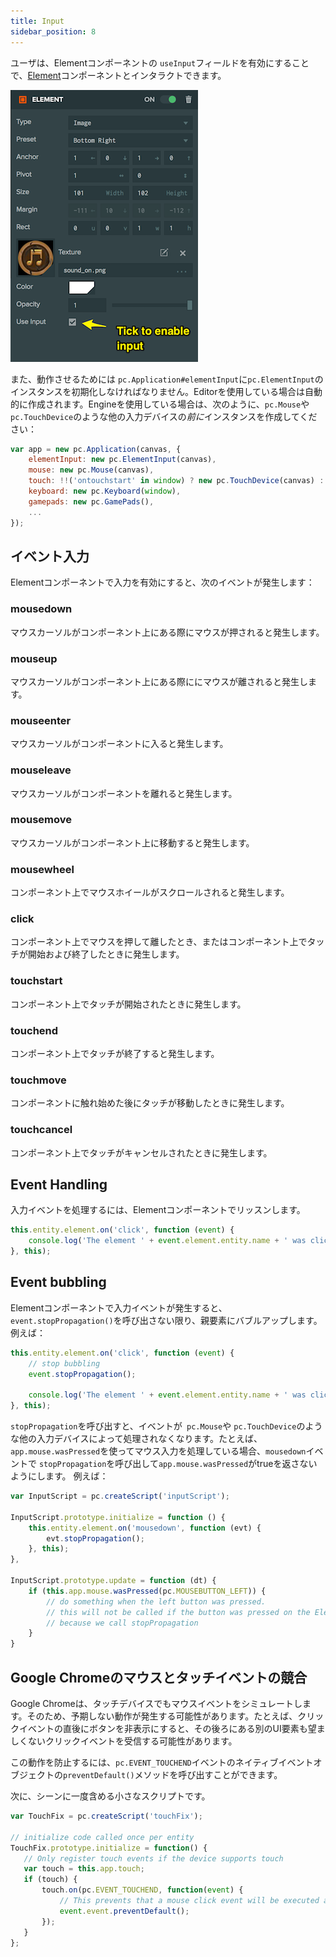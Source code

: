 ```yaml
---
title: Input
sidebar_position: 8
---
```


ユーザは、Elementコンポーネントの `useInput`フィールドを有効にすることで、[Element][1]コンポーネントとインタラクトできます。

![入力の使用][2]

また、動作させるためには `pc.Application#elementInput`に`pc.ElementInput`のインスタンスを初期化しなければなりません。Editorを使用している場合は自動的に作成されます。Engineを使用している場合は、次のように、`pc.Mouse`や`pc.TouchDevice`のような他の入力デバイスの*前に*インスタンスを作成してください：

```javascript
var app = new pc.Application(canvas, {
    elementInput: new pc.ElementInput(canvas),
    mouse: new pc.Mouse(canvas),
    touch: !!('ontouchstart' in window) ? new pc.TouchDevice(canvas) : null,
    keyboard: new pc.Keyboard(window),
    gamepads: new pc.GamePads(),
    ...
});
```

## イベント入力

Elementコンポーネントで入力を有効にすると、次のイベントが発生します：

### mousedown

マウスカーソルがコンポーネント上にある際にマウスが押されると発生します。

### mouseup

マウスカーソルがコンポーネント上にある際ににマウスが離されると発生します。

### mouseenter

マウスカーソルがコンポーネントに入ると発生します。

### mouseleave

マウスカーソルがコンポーネントを離れると発生します。

### mousemove

マウスカーソルがコンポーネント上に移動すると発生します。

### mousewheel

コンポーネント上でマウスホイールがスクロールされると発生します。

### click

コンポーネント上でマウスを押して離したとき、またはコンポーネント上でタッチが開始および終了したときに発生します。

### touchstart

コンポーネント上でタッチが開始されたときに発生します。

### touchend

コンポーネント上でタッチが終了すると発生します。

### touchmove

コンポーネントに触れ始めた後にタッチが移動したときに発生します。

### touchcancel

コンポーネント上でタッチがキャンセルされたときに発生します。

## Event Handling

入力イベントを処理するには、Elementコンポーネントでリッスンします。

```javascript
this.entity.element.on('click', function (event) {
    console.log('The element ' + event.element.entity.name + ' was clicked.');
}, this);
```

## Event bubbling

Elementコンポーネントで入力イベントが発生すると、 `event.stopPropagation()`を呼び出さない限り、親要素にバブルアップします。 例えば：

```javascript
this.entity.element.on('click', function (event) {
    // stop bubbling
    event.stopPropagation();

    console.log('The element ' + event.element.entity.name + ' was clicked.');
}, this);
```

`stopPropagation`を呼び出すと、イベントが` pc.Mouse`や `pc.TouchDevice`のような他の入力デバイスによって処理されなくなります。たとえば、`app.mouse.wasPressed`を使ってマウス入力を処理している場合、`mousedown`イベントで `stopPropagation`を呼び出して`app.mouse.wasPressed`がtrueを返さないようにします。 例えば：

```javascript
var InputScript = pc.createScript('inputScript');

InputScript.prototype.initialize = function () {
    this.entity.element.on('mousedown', function (evt) {
        evt.stopPropagation();
    }, this);
},

InputScript.prototype.update = function (dt) {
    if (this.app.mouse.wasPressed(pc.MOUSEBUTTON_LEFT)) {
        // do something when the left button was pressed.
        // this will not be called if the button was pressed on the Element
        // because we call stopPropagation
    }
}
```
## Google Chromeのマウスとタッチイベントの競合

Google Chromeは、タッチデバイスでもマウスイベントをシミュレートします。そのため、予期しない動作が発生する可能性があります。たとえば、クリックイベントの直後にボタンを非表示にすると、その後ろにある別のUI要素も望ましくないクリックイベントを受信する可能性があります。

この動作を防止するには、```pc.EVENT_TOUCHEND```イベントのネイティブイベントオブジェクトの```preventDefault()```メソッドを呼び出すことができます。

次に、シーンに一度含める小さなスクリプトです。

 ```javascript
var TouchFix = pc.createScript('touchFix');

// initialize code called once per entity
TouchFix.prototype.initialize = function() {
    // Only register touch events if the device supports touch
    var touch = this.app.touch;
    if (touch) {
        touch.on(pc.EVENT_TOUCHEND, function(event) {
            // This prevents that a mouse click event will be executed after a touch event.
            event.event.preventDefault();
        });
    }
};
```

[1]: /user-manual/scenes/components/element/
[2]: /images/user-manual/assets/fonts/use-input.png
